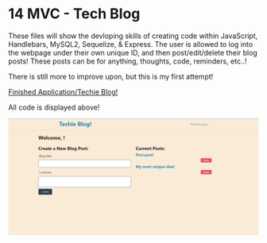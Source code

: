 # 14 MVC - Tech Blog

These files will show the devloping skills of creating code within JavaScript, Handlebars, MySQL2, Sequelize, & Express. The user is allowed to log into the webpage under their own unique ID, and then post/edit/delete their blog posts! These posts can be for anything, thoughts, code, reminders, etc..! 

There is still more to improve upon, but this is my first attempt!

[Finished Application/Techie Blog!](https://techie-blogger.herokuapp.com/)

All code is displayed above!

![Application/Techie Blog](images/test-sshot.png)
